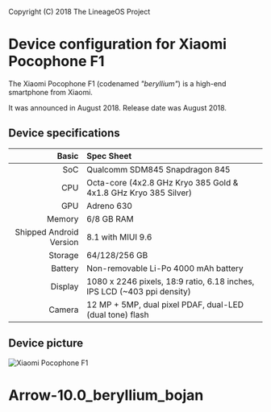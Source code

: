 Copyright (C) 2018 The LineageOS Project

Device configuration for Xiaomi Pocophone F1
=========================================

The Xiaomi Pocophone F1 (codenamed _"beryllium"_) is a high-end smartphone from Xiaomi.

It was announced in August 2018. Release date was August 2018.

## Device specifications

Basic   | Spec Sheet
-------:|:-------------------------
SoC     | Qualcomm SDM845 Snapdragon 845
CPU     | Octa-core (4x2.8 GHz Kryo 385 Gold & 4x1.8 GHz Kryo 385 Silver)
GPU     | Adreno 630
Memory  | 6/8 GB RAM
Shipped Android Version | 8.1 with MIUI 9.6
Storage | 64/128/256 GB
Battery | Non-removable Li-Po 4000 mAh battery
Display | 1080 x 2246 pixels, 18:9 ratio, 6.18 inches, IPS LCD (~403 ppi density)
Camera  | 12 MP + 5MP, dual pixel PDAF, dual-LED (dual tone) flash

## Device picture

![Xiaomi Pocophone F1](https://xiaomi-mi.com/uploads/CatalogueImage/01B_17130_1534951225.jpg "Pocophone F1 in black")
# Arrow-10.0_beryllium_bojan
